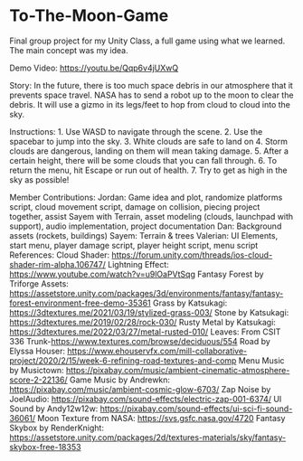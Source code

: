 # To-The-Moon-Game
Final group project for my Unity Class, a full game using what we learned. The main concept was my idea.

Demo Video: https://youtu.be/Qqp6v4jUXwQ

Story:
	In the future, there is too much space debris in our atmosphere that it prevents space travel. 
	NASA has to send a robot up to the moon to clear the debris. 
	It will use a gizmo in its legs/feet to hop from cloud to cloud into the sky.

Instructions:
	1. Use WASD to navigate through the scene.
	2. Use the spacebar to jump into the sky.
	3. White clouds are safe to land on
	4. Storm clouds are dangerous, landing on them will mean taking damage.
	5. After a certain height, there will be some clouds that you can fall through.
	6. To return the menu, hit Escape or run out of health.
	7. Try to get as high in the sky as possible!
  
Member Contributions:
	Jordan: Game idea and plot, randomize platforms script, cloud movement script, damage on collision, piecing project together, assist Sayem with Terrain, asset modeling (clouds, launchpad with support), audio implementation, project documentation
	Dan: Background assets (rockets, buildings)
	Sayem: Terrain & trees
	Valerian: UI Elements, start menu, player damage script, player height script, menu script
References:
	Cloud Shader: https://forum.unity.com/threads/ios-cloud-shader-rim-alpha.106747/ 
	Lightning Effect: https://www.youtube.com/watch?v=u9lOaPVtSqg
	Fantasy Forest by Triforge Assets: https://assetstore.unity.com/packages/3d/environments/fantasy/fantasy-forest-environment-free-demo-35361
	Grass by Katsukagi: https://3dtextures.me/2021/03/19/stylized-grass-003/ 
	Stone by Katsukagi: https://3dtextures.me/2019/02/28/rock-030/ 
	Rusty Metal by Katsukagi: https://3dtextures.me/2022/03/27/metal-rusted-010/ 
	Leaves: From CSIT 336
	Trunk-https://www.textures.com/browse/deciduous/554
	Road by Elyssa Houser: https://www.ehouservfx.com/mill-collaborative-project/2020/2/15/week-6-refining-road-textures-and-comp
	Menu Music by Musictown: https://pixabay.com/music/ambient-cinematic-atmosphere-score-2-22136/ 
	Game Music by Andrewkn: https://pixabay.com/music/ambient-cosmic-glow-6703/ 
	Zap Noise by JoelAudio: https://pixabay.com/sound-effects/electric-zap-001-6374/ 
	UI Sound by Andy12w12w: https://pixabay.com/sound-effects/ui-sci-fi-sound-36061/ 
	Moon Texture from NASA: https://svs.gsfc.nasa.gov/4720 
	Fantasy Skybox by RenderKnight: https://assetstore.unity.com/packages/2d/textures-materials/sky/fantasy-skybox-free-18353 
